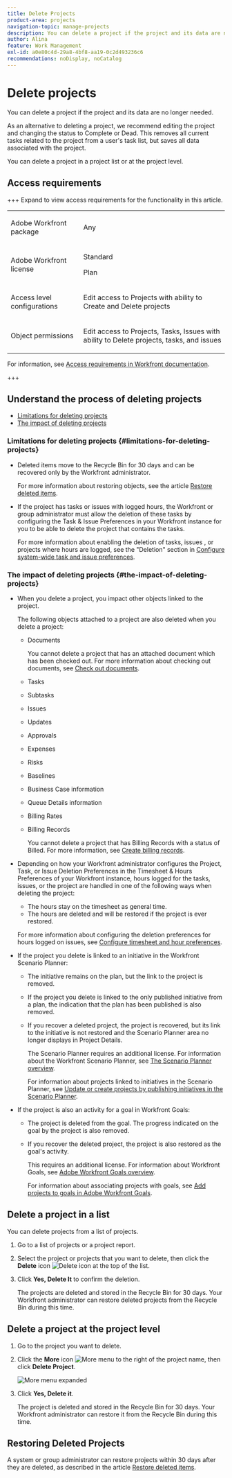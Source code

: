```yaml
---
title: Delete Projects
product-area: projects
navigation-topic: manage-projects
description: You can delete a project if the project and its data are no longer needed. As an alternative to deleting a project, we recommend editing the project and changing the status to Complete or Dead. This removes all current tasks related to the project from a user's task list, but saves all data associated with the project.
author: Alina
feature: Work Management
exl-id: a0e80c4d-29a8-4bf8-aa19-0c2d493236c6
recommendations: noDisplay, noCatalog
---
```

# Delete projects

<!--Audited: 07/2024-->

You can delete a project if the project and its data are no longer needed.

As an alternative to deleting a project, we recommend editing the project and changing the status to Complete or Dead. This removes all current tasks related to the project from a user's task list, but saves all data associated with the project.

You can delete a project in a project list or at the project level.

## Access requirements

+++ Expand to view access requirements for the functionality in this article.

<table style="table-layout:auto"> 
 <col> 
 <col> 
 <tbody> 
  <tr> 
   <td> <p>Adobe Workfront package</p> </td> 
   <td>Any</td> 
  </tr> 
  <tr> 
   <td> <p>Adobe Workfront license</p> </td> 
   <td> <p>Standard</p>
   <p>Plan</p> 
   </td> 
  </tr> 
    <td>Access level configurations</td> 
   <td> <p>Edit access to Projects with ability to Create and Delete projects</p> </td> 
  </tr> 
    <td> <p>Object permissions</p> </td> 
   <td> <p>Edit access to Projects, Tasks, Issues with ability to Delete projects, tasks, and issues</p> </td> 
  </tr> 
 </tbody> 
</table>

For information, see [Access requirements in Workfront documentation](/help/quicksilver/administration-and-setup/add-users/access-levels-and-object-permissions/access-level-requirements-in-documentation.md). 

+++

<!--Old:

<table style="table-layout:auto"> 
 <col> 
 <col> 
 <tbody> 
  <tr> 
   <td> <p>Adobe Workfront plan</p> </td> 
   <td>Any</td> 
  </tr> 
  <tr> 
   <td> <p>Adobe Workfront license*</p> </td> 
   <td> <p>New license: Standard </p>
   <p>Current license: Plan </p> 
   </td> 
  </tr> 
  <tr data-mc-conditions=""> 
   <td>Access level configuration</td> 
   <td> <p>Edit access to Projects with ability to Create and Delete projects</p> </td> 
  </tr> 
  <tr data-mc-conditions=""> 
   <td> <p>Object permissions </p> </td> 
   <td> <p>Edit access to Projects, Tasks, Issues with ability to Delete projects, tasks, and issues</p> </td> 
  </tr> 
 </tbody> 
</table>-->

## Understand the process of deleting projects

* [Limitations for deleting projects](#limitations-for-deleting-projects) 
* [The impact of deleting projects](#the-impact-of-deleting-projects)

### Limitations for deleting projects  {#limitations-for-deleting-projects}

* Deleted items move to the Recycle Bin for 30 days and can be recovered only by the Workfront administrator.

  For more information about restoring objects, see the article [Restore deleted items](../../../administration-and-setup/manage-workfront/manage-deleted-items/restore-deleted-items.md).

* If the project has tasks or issues with logged hours, the Workfront or group administrator must allow the deletion of these tasks by configuring the Task & Issue Preferences in your Workfront instance for you to be able to delete the project that contains the tasks.

  For more information about enabling the deletion of tasks, issues , or projects where hours are logged, see the "Deletion" section in [Configure system-wide task and issue preferences](../../../administration-and-setup/set-up-workfront/configure-system-defaults/set-task-issue-preferences.md).

  <!--
  <p data-mc-conditions="QuicksilverOrClassic.Quicksilver,QuicksilverOrClassic.Draft mode">(NOTE: this bullet stays in NWE only forever)</p>
  -->

### The impact of deleting projects {#the-impact-of-deleting-projects}

* When you delete a project, you impact other objects linked to the project.

  The following objects attached to a project are also deleted when you delete a project:

   * Documents

     You cannot delete a project that has an attached document which has been checked out. For more information about checking out documents, see [Check out documents](../../../documents/managing-documents/check-out-documents.md).
   
   * Tasks 
   * Subtasks
   * Issues
   * Updates
   * Approvals
   * Expenses
   * Risks
   * Baselines
   * Business Case information
   * Queue Details information
   * Billing Rates
   * Billing Records

      You cannot delete a project that has Billing Records with a status of Billed. For more information, see [Create billing records](../../projects/project-finances/create-billing-records.md). 

* Depending on how your Workfront administrator configures the Project, Task, or Issue Deletion Preferences in the Timesheet & Hours Preferences of your Workfront instance, hours logged for the tasks, issues, or the project are handled in one of the following ways when deleting the project:

   * The hours stay on the timesheet as general time. 
   * The hours are deleted and will be restored if the project is ever restored.

  For more information about configuring the deletion preferences for hours logged on issues, see [Configure timesheet and hour preferences](../../../administration-and-setup/set-up-workfront/configure-timesheets-schedules/timesheet-and-hour-preferences.md).

* If the project you delete is linked to an initiative in the Workfront Scenario Planner:

   * The initiative remains on the plan, but the link to the project is removed. 
   * If the project you delete is linked to the only published initiative from a plan, the indication that the plan has been published is also removed. 
   * If you recover a deleted project, the project is recovered, but its link to the initiative is not restored and the Scenario Planner area no longer displays in Project Details.

     The Scenario Planner requires an additional license. For information about the Workfront Scenario Planner, see [The Scenario Planner overview](../../../scenario-planner/scenario-planner-overview.md).

     For information about projects linked to initiatives in the Scenario Planner, see [Update or create projects by publishing initiatives in the Scenario Planner](../../../scenario-planner/publish-scenarios-update-projects.md).

* If the project is also an activity for a goal in Workfront Goals:

   * The project is deleted from the goal. The progress indicated on the goal by the project is also removed.

   * If you recover the deleted project, the project is also restored as the goal's activity.

     This requires an additional license. For information about Workfront Goals, see [Adobe Workfront Goals overview](../../../workfront-goals/goal-management/wf-goals-overview.md).

     For information about associating projects with goals, see [Add projects to goals in Adobe Workfront Goals](../../../workfront-goals/results-and-activities/connect-projects-to-goals-overview.md).

## Delete a project in a list

You can delete projects from a list of projects.

1. Go to a list of projects or a project report.
1. Select the project or projects that you want to delete, then click the **Delete** icon ![Delete icon](assets/delete-icon.png) at the top of the list.  

1. Click **Yes, Delete It** to confirm the deletion.

   The projects are deleted and stored in the Recycle Bin for 30 days. Your Workfront administrator can restore deleted projects from the Recycle Bin during this time.

## Delete a project at the project level

1. Go to the project you want to delete. 
1. Click the **More** icon ![More menu](assets/qs-more-menu.png) to the right of the project name, then click **Delete Project**. 

    ![More menu expanded](assets/more-icon-expanded-delete-project-highlighted.png)

1. Click **Yes, Delete it**. 

   The project is deleted and stored in the Recycle Bin for 30 days. Your Workfront administrator can restore it from the Recycle Bin during this time.

## Restoring Deleted Projects

A system or group administrator can restore projects within 30 days after they are deleted, as described in the article [Restore deleted items](../../../administration-and-setup/manage-workfront/manage-deleted-items/restore-deleted-items.md).
